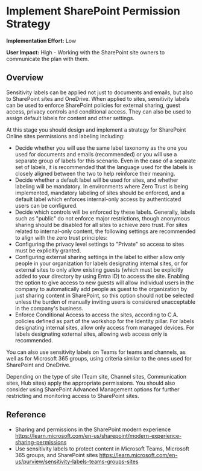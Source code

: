 # Implement SharePoint Permission Strategy

**Implementation Effort:** Low

**User Impact:** High - Working with the SharePoint site owners to communicate the plan with them.

## Overview

Sensitivity labels can be applied not just to documents and emails, but also to SharePoint sites and OneDrive. When applied to sites, sensitivity labels can be used to enforce SharePoint policies for external sharing, guest access, privacy controls and conditional access. They can also be used to assign default labels for content and other settings. 

At this stage you should design and implement a strategy for SharePoint Online sites permissions and labeling including:
* Decide whether you will use the same label taxonomy as the one you used for documents and emails (recommended) or you will use a separate group of labels for this scenario. Even in the case of a separate set of labels, it is recommended that the language used for the labels is closely aligned between the two to help reinforce their meaning.
* Decide whether a default label will be used for sites, and whether labeling will be mandatory. In environments where Zero Trust is being implemented, mandatory labeling of sites should be enforced, and a default label which enforces internal-only access by authenticated users can be configured. 
* Decide which controls will be enforced by these labels. Generally, labels such as "public" do not enforce major restrictions, though anonymous sharing should be disabled for all sites to achieve zero trust. For sites related to internal-only content, the following settings are recommended to align with the zero trust principles:
* Configuring the privacy level settings to "Private" so access to sites must be explicitly granted. 
* Configuring external sharing settings in the label to either allow only people in your organization for labels designating internal sites, or for external sites to only allow existing guests (which must be explicitly added to your directory by using Entra ID) to access the site. Enabling the option to give access to new guests will allow individual users in the company to automatically add people as guest to the organization by just sharing content in SharePoint, so this option should not be selected unless the burden of manually inviting users is considered unacceptable in the company's business.
* Enforce Conditional Access to access the sites, according to C.A. policies defined as part of the workshop for the Identity pillar. For labels designating internal sites, allow only access from managed devices. For labels designating external sites, allowing web access only is recommended. 

You can also use sensitivity labels on Teams for teams and channels, as well as for Microsoft 365 groups, using criteria similar to the ones used for SharePoint and OneDrive. 

Depending on the type of site (Team site, Channel sites, Communication sites, Hub sites) apply the appropriate permissions. You should also consider using SharePoint Advanced Management options for further restricting and monitoring access to SharePoint sites. 

## Reference

* Sharing and permissions in the SharePoint modern experience https://learn.microsoft.com/en-us/sharepoint/modern-experience-sharing-permissions
* Use sensitivity labels to protect content in Microsoft Teams, Microsoft 365 groups, and SharePoint sites https://learn.microsoft.com/en-us/purview/sensitivity-labels-teams-groups-sites


